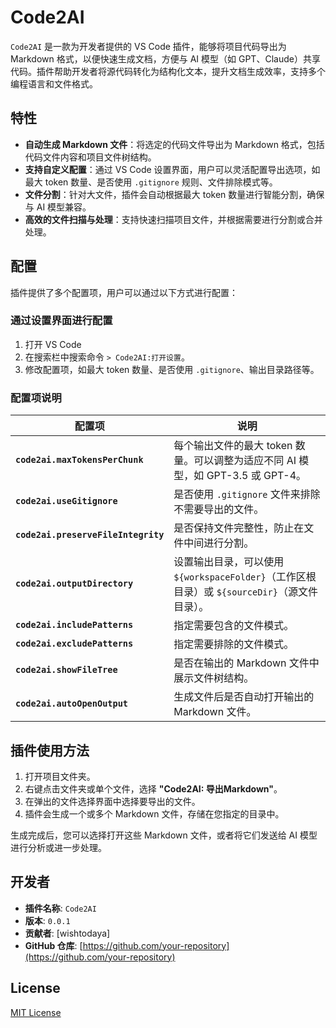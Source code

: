 # Code2AI

`Code2AI` 是一款为开发者提供的 VS Code 插件，能够将项目代码导出为 Markdown 格式，以便快速生成文档，方便与 AI 模型（如 GPT、Claude）共享代码。插件帮助开发者将源代码转化为结构化文本，提升文档生成效率，支持多个编程语言和文件格式。

## 特性

- **自动生成 Markdown 文件**：将选定的代码文件导出为 Markdown 格式，包括代码文件内容和项目文件树结构。
- **支持自定义配置**：通过 VS Code 设置界面，用户可以灵活配置导出选项，如最大 token 数量、是否使用 `.gitignore` 规则、文件排除模式等。
- **文件分割**：针对大文件，插件会自动根据最大 token 数量进行智能分割，确保与 AI 模型兼容。
- **高效的文件扫描与处理**：支持快速扫描项目文件，并根据需要进行分割或合并处理。

## 配置

插件提供了多个配置项，用户可以通过以下方式进行配置：

### 通过设置界面进行配置

1. 打开 VS Code
2. 在搜索栏中搜索命令 `> Code2AI:打开设置`。
3. 修改配置项，如最大 token 数量、是否使用 `.gitignore`、输出目录路径等。


### 配置项说明

| 配置项                             | 说明                                                            |
| ---------------------------------- | --------------------------------------------------------------- |
| **`code2ai.maxTokensPerChunk`**    | 每个输出文件的最大 token 数量。可以调整为适应不同 AI 模型，如 GPT-3.5 或 GPT-4。 |
| **`code2ai.useGitignore`**         | 是否使用 `.gitignore` 文件来排除不需要导出的文件。                    |
| **`code2ai.preserveFileIntegrity`** | 是否保持文件完整性，防止在文件中间进行分割。                         |
| **`code2ai.outputDirectory`**      | 设置输出目录，可以使用 `${workspaceFolder}`（工作区根目录）或 `${sourceDir}`（源文件目录）。 |
| **`code2ai.includePatterns`**      | 指定需要包含的文件模式。                                            |
| **`code2ai.excludePatterns`**      | 指定需要排除的文件模式。                                            |
| **`code2ai.showFileTree`**         | 是否在输出的 Markdown 文件中展示文件树结构。                        |
| **`code2ai.autoOpenOutput`**       | 生成文件后是否自动打开输出的 Markdown 文件。                        |

## 插件使用方法

1. 打开项目文件夹。
2. 右键点击文件夹或单个文件，选择 **"Code2AI: 导出Markdown"**。
3. 在弹出的文件选择界面中选择要导出的文件。
4. 插件会生成一个或多个 Markdown 文件，存储在您指定的目录中。

生成完成后，您可以选择打开这些 Markdown 文件，或者将它们发送给 AI 模型进行分析或进一步处理。

## 开发者

* **插件名称**: `Code2AI`
* **版本**: `0.0.1`
* **贡献者**: \[wishtodaya]
* **GitHub 仓库**: [https://github.com/your-repository](https://github.com/your-repository)

## License

[MIT License](LICENSE)
